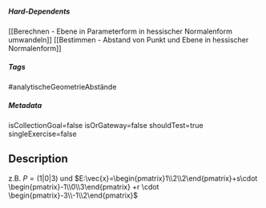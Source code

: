 ##### Hard-Dependents
[[Berechnen - Ebene in Parameterform in hessischer Normalenform umwandeln]]
[[Bestimmen - Abstand von Punkt und Ebene in hessischer Normalenform]]
##### Tags
#analytischeGeometrieAbstände
##### Metadata
isCollectionGoal=false
isOrGateway=false
shouldTest=true
singleExercise=false
## Description
z.B. $P=(1|0|3)$ und $E:\vec{x}=\begin{pmatrix}1\\2\\2\end{pmatrix}+s\cdot \begin{pmatrix}-1\\0\\3\end{pmatrix} +r \cdot \begin{pmatrix}-3\\-1\\2\end{pmatrix}$ 
